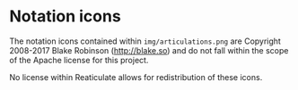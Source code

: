 # Notation icons

The notation icons contained within `img/articulations.png` are
Copyright 2008-2017 Blake Robinson (http://blake.so) and do not
fall within the scope of the Apache license for this project.

No license within Reaticulate allows for redistribution of these icons.